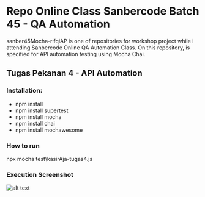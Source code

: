 # Repo Online Class Sanbercode Batch 45 - QA Automation
sanber45Mocha-rifqiAP is one of repositories for workshop project while i attending Sanbercode Online QA Automation Class.
On this repository, is specified for API automation testing using Mocha Chai.

## Tugas Pekanan 4 - API Automation

### Installation:
- npm install
- npm install supertest
- npm install mocha
- npm install chai
- npm install mochawesome

### How to run 
npx mocha test\kasirAja-tugas4.js

### Execution Screenshot
![alt text](https://)
